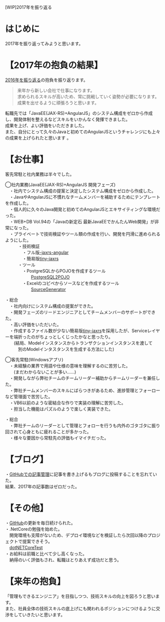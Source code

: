 [WIP]2017年を振り返る

# はじめに
2017年を振り返ってみようと思います。

# 【2017年の抱負の結果】
[2016年を振り返る](http://kazenetu.exblog.jp/23513100/)の抱負を振り返ります。  

> 来年から新しい会社で仕事になります。  
> 求められるスキルが高いため、常に挑戦していく姿勢が必要になります。  
> 成果を出せるように頑張ろうと思います。  

転職先では「JavaEE(JAX-RS)+AngularJS」のシステム構成をゼロから作成し、開発体制を整えるなどスキルをいかんなく発揮できました。  
成果を上げ、よい評価をいただきました。  
また、自分にとって久々のJavaと初めてのAngularJSというチャレンジにも上々の成果を上げられたと思います
。  

# 【お仕事】
客先常駐と社内業務は半々でした。

◯社内業務(JavaEE(JAX-RS)+AngularJS 開発フェーズ)  
　・社内でシステム構成の提案と決定したシステム構成をゼロから作成した。  
　・JavaやAngularJSに不慣れなチームメンバーを補助するためにテンプレートを作成した。  
　・個人的に久々のJava開発と初めてのAngularJSとエキサイティングな環境だった。  
　・WEB+DB Vol.94の「Javaの新定石 最新JavaEEでかんたんWeb開発」が非常になった。  
　・プライベートで技術検証やツール類の作成を行い、開発を円滑に進められるようにした。  
　　　・技術検証  
　　　　・フル版[-jaxrs-angular](https://github.com/kazenetu/-jaxrs-angular)  
　　　　・簡易版[tiny-jaxrs](https://github.com/kazenetu/tiny-jaxrs)  
　　　・ツール  
　　　　・PostgreSQLからPOJOを作成するツール  
　　　　　　[PostgreSQL2POJO](https://github.com/kazenetu/PostgreSQL2POJO)  
　　　　・Excelのコピペからソースなどを作成するツール  
　　　　　　[SourceGenerator](https://github.com/kazenetu/SourceGenerator)  

・総合  
　・社内向けにシステム構成の提案ができた。  
　・開発フェーズのリードエンジニアとしてチームメンバーのサポートができた。  
　・高い評価をいただいた。  
　・作成するファイル数が少ない簡易版[tiny-jaxrs](https://github.com/kazenetu/tiny-jaxrs)を採用したが、Serviceレイヤーを端折ったのがちょっとしくじったかなと思ったり。  
　　(結局、Modelインスタンスからトランザクションインスタンスを渡して  
　　　別のModelインタスタンスを生成する方法にした)  

◯客先常駐(Windowsアプリ)  
　・未経験の業界で用語や仕様の意味を理解するのに苦労した。  
　　(まだわからないことが多い……)  
　・開発しながら弊社チームのチームリーダー補助からチームリーダーを兼任した。  
　・弊社チームメンバーのスキルにばらつきがあるため、進捗管理とフォーローなど管理面で苦労した。  
　・VB6以前のような密結合な作りで実装の理解に苦労した。  
　・担当した機能はパズルのようで楽しく実装できた。 

・総合  
　・弊社チームのリーダーとして管理とフォローを行うも内外のゴタゴタに振り回されて心身ともに疲れることが多かった。  
　・様々な要因から常駐先の評価もイマイチだった。  

# 【ブログ】
・[GitHubでの記事管理](https://github.com/kazenetu/blog-reports)に記事を書き上げるもブログに投稿することを忘れていた。  
結果、2017年の記事数はゼロだった。

# 【その他】
・[GitHub](https://github.com/kazenetu)の更新を毎日続けられた。  
・.NetCoreの勉強を始めた。  
　開発環境も支障がないため、デプロイ環境などを検証したら次回以降のプロジェクトで提案できそう。  
　[dotNETCoreTest](https://github.com/kazenetu/dotNETCoreTest)  
・お給料は前職と比べて少し高くなった。  
　納得のいく評価もされ、転職はとりあえず成功だと思う。

# 【来年の抱負】
「管理もできるエンジニア」を目指しつつ、技術スキルの向上を図ろうと思います。  
また、社員全体の技術スキルの底上げにも関われるポジションにつけるように交渉をしていきたいと思います。  